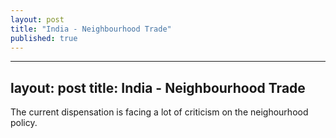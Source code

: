 ```yaml
---
layout: post
title: "India - Neighbourhood Trade"
published: true
---
```



---
layout: post
title: India - Neighbourhood Trade
---
The current dispensation is facing a lot of criticism on the neighourhood policy.
